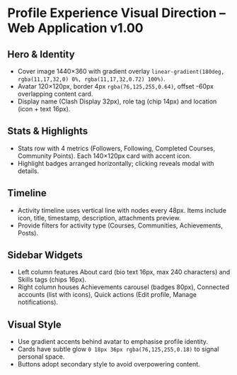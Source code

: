 # Profile Experience Visual Direction – Web Application v1.00

## Hero & Identity
- Cover image 1440×360 with gradient overlay `linear-gradient(180deg, rgba(11,17,32,0) 0%, rgba(11,17,32,0.72) 100%)`.
- Avatar 120×120px, border 4px `rgba(76,125,255,0.64)`, offset -60px overlapping content card.
- Display name (Clash Display 32px), role tag (chip 14px) and location (icon + text 16px).

## Stats & Highlights
- Stats row with 4 metrics (Followers, Following, Completed Courses, Community Points). Each 140×120px card with accent icon.
- Highlight badges arranged horizontally; clicking reveals modal with details.

## Timeline
- Activity timeline uses vertical line with nodes every 48px. Items include icon, title, timestamp, description, attachments preview.
- Provide filters for activity type (Courses, Communities, Achievements, Posts).

## Sidebar Widgets
- Left column features About card (bio text 16px, max 240 characters) and Skills tags (chips 16px).
- Right column houses Achievements carousel (badges 80px), Connected accounts (list with icons), Quick actions (Edit profile, Manage notifications).

## Visual Style
- Use gradient accents behind avatar to emphasise profile identity.
- Cards have subtle glow `0 18px 36px rgba(76,125,255,0.18)` to signal personal space.
- Buttons adopt secondary style to avoid overpowering content.
